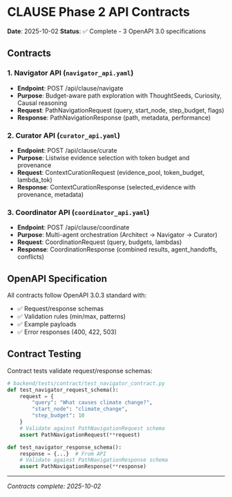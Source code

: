 # CLAUSE Phase 2 API Contracts

**Date**: 2025-10-02
**Status**: ✅ Complete - 3 OpenAPI 3.0 specifications

## Contracts

### 1. Navigator API (`navigator_api.yaml`)
- **Endpoint**: POST /api/clause/navigate
- **Purpose**: Budget-aware path exploration with ThoughtSeeds, Curiosity, Causal reasoning
- **Request**: PathNavigationRequest (query, start_node, step_budget, flags)
- **Response**: PathNavigationResponse (path, metadata, performance)

### 2. Curator API (`curator_api.yaml`)
- **Endpoint**: POST /api/clause/curate
- **Purpose**: Listwise evidence selection with token budget and provenance
- **Request**: ContextCurationRequest (evidence_pool, token_budget, lambda_tok)
- **Response**: ContextCurationResponse (selected_evidence with provenance, metadata)

### 3. Coordinator API (`coordinator_api.yaml`)
- **Endpoint**: POST /api/clause/coordinate
- **Purpose**: Multi-agent orchestration (Architect → Navigator → Curator)
- **Request**: CoordinationRequest (query, budgets, lambdas)
- **Response**: CoordinationResponse (combined results, agent_handoffs, conflicts)

## OpenAPI Specification

All contracts follow OpenAPI 3.0.3 standard with:
- ✅ Request/response schemas
- ✅ Validation rules (min/max, patterns)
- ✅ Example payloads
- ✅ Error responses (400, 422, 503)

## Contract Testing

Contract tests validate request/response schemas:

```python
# backend/tests/contract/test_navigator_contract.py
def test_navigator_request_schema():
    request = {
        "query": "What causes climate change?",
        "start_node": "climate_change",
        "step_budget": 10
    }
    # Validate against PathNavigationRequest schema
    assert PathNavigationRequest(**request)

def test_navigator_response_schema():
    response = {...}  # From API
    # Validate against PathNavigationResponse schema
    assert PathNavigationResponse(**response)
```

---
*Contracts complete: 2025-10-02*
